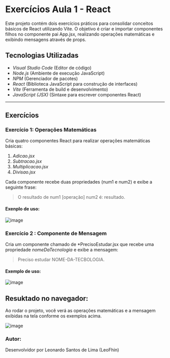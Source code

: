 # Exercícios Aula 1 - React

Este projeto contém dois exercícios práticos para consolidar conceitos básicos de React utilizando Vite. O objetivo é criar e importar componentes filhos no componente pai App.jsx, realizando operações matemáticas e exibindo mensagens através de props.

## Tecnologias Utilizadas

- *Visual Studio Code* (Editor de código)
- *Node.js* (Ambiente de execução JavaScript)
- *NPM* (Gerenciador de pacotes)
- *React* (Biblioteca JavaScript para construção de interfaces)
- *Vite* (Ferramenta de build e desenvolvimento)
- *JavaScript (JSX)* (Sintaxe para escrever componentes React)

---

## Exercícios

### Exercício 1: Operações Matemáticas

Cria quatro componentes React para realizar operações matemáticas básicas:

1. *Adicao.jsx*
2. *Subtracao.jsx*
3. *Multiplicacao.jsx*
4. *Divisao.jsx*

Cada componente recebe duas propriedades (num1 e num2) e exibe a seguinte frase:

> O resultado de num1 [operação] num2 é: resultado.

#### Exenplo de uso:

![image](https://github.com/user-attachments/assets/71535260-83f6-4419-9f0c-b60cb3bf8049)

### Exercício 2 : Componente de Mensagem

Cria um componente chamado de *PrecisoEstudar.jsx que recebe uma propriedade *nomeDaTecnologia* e exibe a mensagem:

> Preciso estudar NOME-DA-TECBOLOGIA.

#### Exemplo de uso:

![image](https://github.com/user-attachments/assets/b76d5343-da5d-4547-9d76-36050b542b36)

## Resuktado no navegador:

Ao rodar o projeto, você verá as operações matemáticas e a mensagem exibidas na tela conforme os exemplos acima.

![image](https://github.com/user-attachments/assets/30a0f460-227a-425a-85c7-d74b019e4647)

### Autor:

Desenvolvidor por Leonardo Santos de Lima (LeoFhin)


